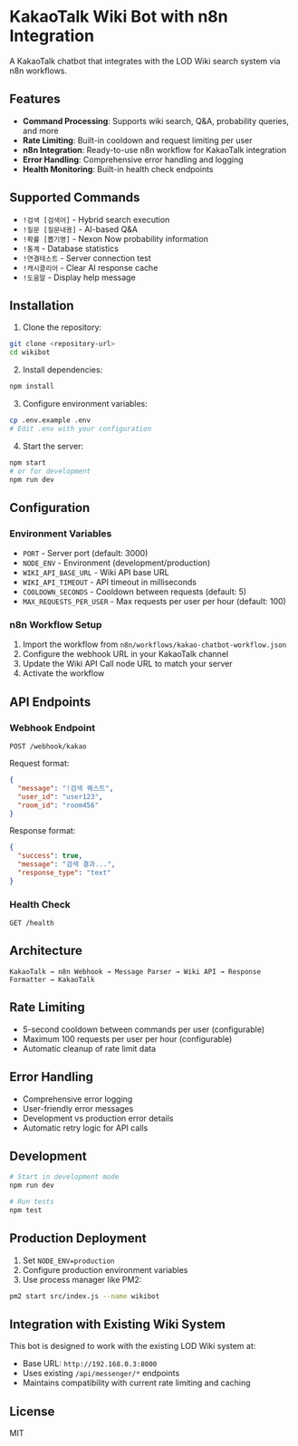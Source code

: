 # KakaoTalk Wiki Bot with n8n Integration

A KakaoTalk chatbot that integrates with the LOD Wiki search system via n8n workflows.

## Features

- **Command Processing**: Supports wiki search, Q&A, probability queries, and more
- **Rate Limiting**: Built-in cooldown and request limiting per user
- **n8n Integration**: Ready-to-use n8n workflow for KakaoTalk integration
- **Error Handling**: Comprehensive error handling and logging
- **Health Monitoring**: Built-in health check endpoints

## Supported Commands

- `!검색 [검색어]` - Hybrid search execution
- `!질문 [질문내용]` - AI-based Q&A
- `!확률 [뽑기명]` - Nexon Now probability information
- `!통계` - Database statistics
- `!연결테스트` - Server connection test
- `!캐시클리어` - Clear AI response cache
- `!도움말` - Display help message

## Installation

1. Clone the repository:
```bash
git clone <repository-url>
cd wikibot
```

2. Install dependencies:
```bash
npm install
```

3. Configure environment variables:
```bash
cp .env.example .env
# Edit .env with your configuration
```

4. Start the server:
```bash
npm start
# or for development
npm run dev
```

## Configuration

### Environment Variables

- `PORT` - Server port (default: 3000)
- `NODE_ENV` - Environment (development/production)
- `WIKI_API_BASE_URL` - Wiki API base URL
- `WIKI_API_TIMEOUT` - API timeout in milliseconds
- `COOLDOWN_SECONDS` - Cooldown between requests (default: 5)
- `MAX_REQUESTS_PER_USER` - Max requests per user per hour (default: 100)

### n8n Workflow Setup

1. Import the workflow from `n8n/workflows/kakao-chatbot-workflow.json`
2. Configure the webhook URL in your KakaoTalk channel
3. Update the Wiki API Call node URL to match your server
4. Activate the workflow

## API Endpoints

### Webhook Endpoint
```
POST /webhook/kakao
```

Request format:
```json
{
  "message": "!검색 퀘스트",
  "user_id": "user123",
  "room_id": "room456"
}
```

Response format:
```json
{
  "success": true,
  "message": "검색 결과...",
  "response_type": "text"
}
```

### Health Check
```
GET /health
```

## Architecture

```
KakaoTalk → n8n Webhook → Message Parser → Wiki API → Response Formatter → KakaoTalk
```

## Rate Limiting

- 5-second cooldown between commands per user (configurable)
- Maximum 100 requests per user per hour (configurable)
- Automatic cleanup of rate limit data

## Error Handling

- Comprehensive error logging
- User-friendly error messages
- Development vs production error details
- Automatic retry logic for API calls

## Development

```bash
# Start in development mode
npm run dev

# Run tests
npm test
```

## Production Deployment

1. Set `NODE_ENV=production`
2. Configure production environment variables
3. Use process manager like PM2:
```bash
pm2 start src/index.js --name wikibot
```

## Integration with Existing Wiki System

This bot is designed to work with the existing LOD Wiki system at:
- Base URL: `http://192.168.0.3:8000`
- Uses existing `/api/messenger/*` endpoints
- Maintains compatibility with current rate limiting and caching

## License

MIT